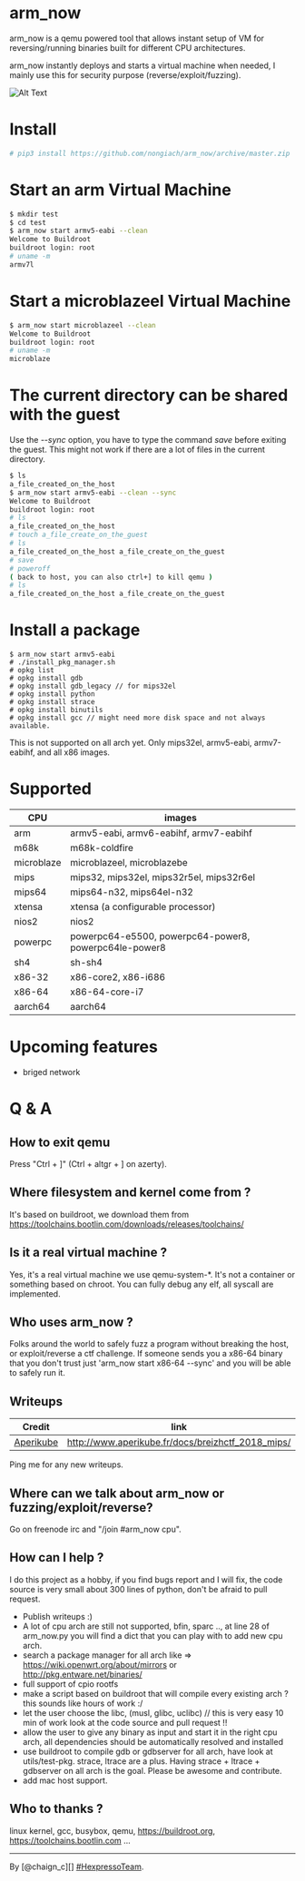 

# arm_now
arm_now is a qemu powered tool that allows instant setup of VM for reversing/running binaries built for different CPU architectures.

arm_now instantly deploys and starts a virtual machine when needed, I mainly use this for security purpose (reverse/exploit/fuzzing).

![Alt Text](https://github.com/nongiach/arm_now/blob/assets/arm_now.gif)

# Install
```sh
# pip3 install https://github.com/nongiach/arm_now/archive/master.zip
```

# Start an arm Virtual Machine
```sh
$ mkdir test
$ cd test
$ arm_now start armv5-eabi --clean
Welcome to Buildroot
buildroot login: root
# uname -m
armv7l
```

# Start a microblazeel Virtual Machine
```sh
$ arm_now start microblazeel --clean
Welcome to Buildroot
buildroot login: root
# uname -m
microblaze
```

# The current directory can be shared with the guest
Use the *--sync* option, you have to type the command *save* before exiting the guest.
This might not work if there are a lot of files in the current directory.
```sh
$ ls
a_file_created_on_the_host
$ arm_now start armv5-eabi --clean --sync
Welcome to Buildroot
buildroot login: root
# ls
a_file_created_on_the_host
# touch a_file_create_on_the_guest
# ls
a_file_created_on_the_host a_file_create_on_the_guest
# save
# poweroff
( back to host, you can also ctrl+] to kill qemu )
# ls
a_file_created_on_the_host a_file_create_on_the_guest
```

# Install a package

```
$ arm_now start armv5-eabi
# ./install_pkg_manager.sh
# opkg list
# opkg install gdb
# opkg install gdb_legacy // for mips32el
# opkg install python
# opkg install strace
# opkg install binutils
# opkg install gcc // might need more disk space and not always available.
```
This is not supported on all arch yet. Only mips32el, armv5-eabi, armv7-eabihf, and all x86 images.

# Supported

| CPU | images |
| --- | --- |
| arm | armv5-eabi, armv6-eabihf, armv7-eabihf |
| m68k | m68k-coldfire |
| microblaze | microblazeel, microblazebe |
| mips | mips32, mips32el, mips32r5el, mips32r6el |
| mips64 | mips64-n32, mips64el-n32 |
| xtensa | xtensa (a configurable processor) |
| nios2 | nios2 |
| powerpc | powerpc64-e5500, powerpc64-power8, powerpc64le-power8 |
| sh4 | sh-sh4 |
| x86-32 | x86-core2, x86-i686 |
| x86-64 | x86-64-core-i7 |
| aarch64 | aarch64 |

# Upcoming features
- briged network

# Q & A

## How to exit qemu

Press "Ctrl + ]" (Ctrl + altgr + ] on azerty).

## Where filesystem and kernel come from ?

It's based on buildroot, we download them from https://toolchains.bootlin.com/downloads/releases/toolchains/

## Is it a real virtual machine ?

Yes, it's a real virtual machine we use qemu-system-\*. It's not a container or something based on chroot. You can fully debug any elf, all syscall are implemented.

## Who uses arm_now ?

Folks around the world to safely fuzz a program without breaking the host, or exploit/reverse a ctf challenge. If someone sends you a x86-64 binary that you don't trust just 'arm_now start x86-64 --sync' and you will be able to safely run it.

## Writeups

| Credit | link |
| --- | --- |
| [Aperikube](https://twitter.com/AperiKube) | http://www.aperikube.fr/docs/breizhctf_2018_mips/ |

Ping me for any new writeups.

## Where can we talk about arm_now or fuzzing/exploit/reverse?
Go on freenode irc and "/join #arm_now cpu".

## How can I help ?

I do this project as a hobby, if you find bugs report and I will fix, the code source is very small about 300 lines of python, don't be afraid to pull request.
- Publish writeups :)
- A lot of cpu arch are still not supported, bfin, sparc .., at line 28 of arm_now.py you will find a dict that you can play with to add new cpu arch.
- search a package manager for all arch like => https://wiki.openwrt.org/about/mirrors or http://pkg.entware.net/binaries/
- full support of cpio rootfs
- make a script based on buildroot that will compile every existing arch ? this sounds like hours of work :/
- let the user choose the libc, (musl, glibc, uclibc) // this is very easy 10 min of work look at the code source and pull request !!
- allow the user to give any binary as input and start it in the right cpu arch, all dependencies should be automatically resolved and installed
- use buildroot to compile gdb or gdbserver for all arch, have look at utils/test-pkg. strace, ltrace are a plus. Having strace + ltrace + gdbserver on all arch is the goal. Please be awesome and contribute.
- add mac host support.

## Who to thanks ?

linux kernel, gcc, busybox, qemu, https://buildroot.org, https://toolchains.bootlin.com ...


----
By [@chaign\_c][] [#HexpressoTeam][hexpresso].


[hexpresso]:     https://hexpresso.github.io
[@chaignc]:    https://twitter.com/chaignc
